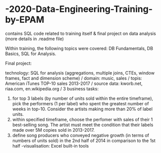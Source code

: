 # -2020-Data-Engineering-Training-by-EPAM
contains SQL code related to training itself &amp; final project on data analysis (more details in .readme file)

Within training, the following topics were covered: DB Fundamentals, DB Basics, SQL for Analysis.

Final project:

  technology: SQL for analysis (aggregations, multiple joins, CTEs, window frames, fact and dimension scheme)
  / domain: music, sales
  / topis: American iTunes TOP-10 sales 2013-2017
  / source data: kworb.net, riaa.com, en.wikipedia.org
  / 3 business tasks:
	
1) for top 3 labels (by number of units sold within the entire timeframe), pick the performers (1 per label) who spent the greatest number of weeks in top-10. Consider the artists making more than 20% of label units.
2) within specified timeframe, choose the perfomer with sales of their 1 best-selling song. The artist must meet the condition that their labels made over 5M copies sold in 2013-2017.
3) define song producers who conveyed negative growth (in terms of numbers of units sold) in the 2nd half of 2014 in comparison to the 1st half
-visualisation: Excel built-in tools

